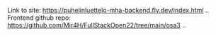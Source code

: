 Link to site: https://puhelinluettelo-mha-backend.fly.dev/index.html
..
Frontend github repo: https://github.com/Mir4H/FullStackOpen22/tree/main/osa3
..
